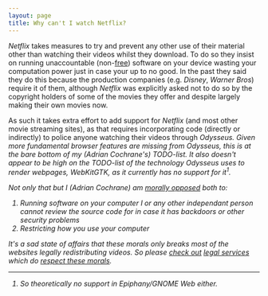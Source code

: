 ```yaml
---
layout: page
title: Why can't I watch Netflix?
---
```


<i>Netflix</i> takes measures to try and prevent any other use of their material other than watching their videos whilst they download. To do so they insist on running unaccountable (non-[free](https://www.fsf.org/about/what-is-free-software)) software on your device wasting your computation power just in case your up to no good. In the past they said they do this because the production companies (e.g. <i>Disney</i>, <i>Warner Bros</i>) require it of them, although <i>Netflix</i> was explicitly asked not to do so by the copyright holders of some of the movies they offer and despite largely making their own movies now. 

As such it takes extra effort to add support for <i>Netflix</i> (and most other movie streaming sites), as that requires incorporating code (directly or indirectly) to police anyone watching their videos through <i>Odysseus<i>. Given more fundamental browser features are missing from Odysseus, this is at the bare bottom of my (<i>Adrian Cochrane</i>'s) TODO-list. It also doesn't appear to be high on the TODO-list of the technology <i>Odysseus</i> uses to render webpages, <i>WebKitGTK</i>, as it currently has no support for it<sup title="So theoretically no support in Epiphany/GNOME Web either">1</sup>. 

Not only that but I (<i>Adrian Cochrane</i>) am [morally opposed](https://defectivebydesign.org/) both to:

1. Running software on your computer I or any other independant person cannot review the source code for in case it has backdoors or other security problems
2. Restricting how you use your computer

It's a sad state of affairs that these morals only breaks most of the websites legally redistributing videos. So please [check out](https://vodo.net/) [legal services](https://vimeo.com/ondemand/) which do [respect these morals](https://cloud.blender.org/).

---

1. So theoretically no support in <i>Epiphany</i>/<i>GNOME Web</i> either.
